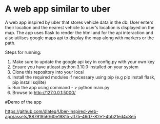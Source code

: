 # A web app similar to uber
A web app inspired by uber that stores vehicle data in the db. User enters their location and the nearest vehicle to user's location is displayed on the map. 
The app uses flask to render the html and for the api interaction and also utilises google maps api to display the map along with markers or the path. 

Steps for running:
1. Make sure to update the google api key in config.py with your own key
2. Ensure you have atleast python 3.10.0 installed on your system
3. Clone this repository into your local
4. Install the required modules if necessary using pip (e.g pip install flask, pip install sqllite)
5. Run the app using command - > python main.py
6. Browse to http://127.0.0.1:5000/ 

#Demo of the app 

https://github.com/dlateg/Uber-inspired-web-app/assets/88791956/60e19815-a175-46d7-82e1-4bb21ed4c8e5

